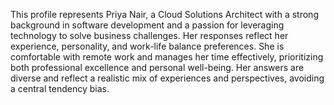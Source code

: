 This profile represents Priya Nair, a Cloud Solutions Architect with a strong background in software development and a passion for leveraging technology to solve business challenges. Her responses reflect her experience, personality, and work-life balance preferences.  She is comfortable with remote work and manages her time effectively, prioritizing both professional excellence and personal well-being. Her answers are diverse and reflect a realistic mix of experiences and perspectives, avoiding a central tendency bias.